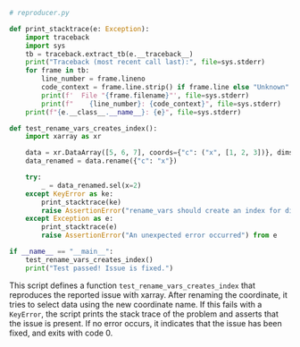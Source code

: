 ```python
# reproducer.py

def print_stacktrace(e: Exception):
    import traceback
    import sys
    tb = traceback.extract_tb(e.__traceback__)
    print("Traceback (most recent call last):", file=sys.stderr)
    for frame in tb:
        line_number = frame.lineno
        code_context = frame.line.strip() if frame.line else "Unknown"
        print(f'  File "{frame.filename}"', file=sys.stderr)
        print(f"    {line_number}: {code_context}", file=sys.stderr)
    print(f"{e.__class__.__name__}: {e}", file=sys.stderr)

def test_rename_vars_creates_index():
    import xarray as xr

    data = xr.DataArray([5, 6, 7], coords={"c": ("x", [1, 2, 3])}, dims="x")
    data_renamed = data.rename({"c": "x"})

    try:
        _ = data_renamed.sel(x=2)
    except KeyError as ke:
        print_stacktrace(ke)
        raise AssertionError("rename_vars should create an index for dimension coordinate but did not") from ke
    except Exception as e:
        print_stacktrace(e)
        raise AssertionError("An unexpected error occurred") from e

if __name__ == "__main__":
    test_rename_vars_creates_index()
    print("Test passed! Issue is fixed.")
```

This script defines a function `test_rename_vars_creates_index` that reproduces the reported issue with xarray. After renaming the coordinate, it tries to select data using the new coordinate name. If this fails with a `KeyError`, the script prints the stack trace of the problem and asserts that the issue is present. If no error occurs, it indicates that the issue has been fixed, and exits with code 0.